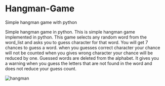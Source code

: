 # Hangman-Game
Simple hangman game with python

Simple hangman game in python. This is simple hangman game implemented in python. This game selects any random word from the word_list and asks you to guess character for that word. You will get 7 chances to guess a word. when you guesses correct character your chance will not be counted when you gives wrong character your chance will be reduced by one. Guessed words are deleted from the alphabet. It gives you a warning when you guess the letters that are not found in the word and does not reduce your guess count.

![hangman](https://github.com/efecnblt/Basics-Games-with-Python/blob/main/Hangman/hangman.gif?raw=true)
